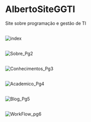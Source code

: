 # AlbertoSiteGGTI
Site sobre programação e gestão de TI
<br> <br>

![index](https://github.com/AllberX/AlbertoSiteGGTI/blob/main/PortfolioAlberGGTI/Prints.js/index.JPG)
<br> <br>

![Sobre_Pg2](https://github.com/AllberX/AlbertoSiteGGTI/blob/main/PortfolioAlberGGTI/Prints.js/Sobre_Pg2.JPG)
<br> <br>

![Conhecimentos_Pg3](https://github.com/AllberX/AlbertoSiteGGTI/blob/main/PortfolioAlberGGTI/Prints.js/Conhecimentos_Pg3.JPG)
<br> <br>

![Academico_Pg4](https://github.com/AllberX/AlbertoSiteGGTI/blob/main/PortfolioAlberGGTI/Prints.js/Academico_Pg4.JPG)
<br> <br>

![Blog_Pg5](https://github.com/AllberX/AlbertoSiteGGTI/blob/main/PortfolioAlberGGTI/Prints.js/Blog_Pg5.JPG)
<br> <br>

![WorkFlow_pg6](https://github.com/AllberX/AlbertoSiteGGTI/blob/main/PortfolioAlberGGTI/Prints.js/WorkFlow_pg6.JPG)
